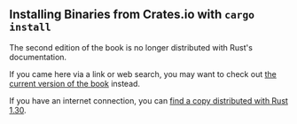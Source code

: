 ## Installing Binaries from Crates.io with `cargo install`

The second edition of the book is no longer distributed with Rust's documentation.

If you came here via a link or web search, you may want to check out [the current version of the book](../ch14-04-installing-binaries.html) instead.

If you have an internet connection, you can [find a copy distributed with Rust 1.30](https://doc.rust-lang.org/1.30.0/book/second-edition/ch14-04-installing-binaries.html).